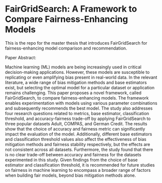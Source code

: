 # FairGridSearch: A Framework to Compare Fairness-Enhancing Models
This is the repo for the master thesis that introduces FairGridSearch for fairness-enhancing model comparison and recommendation.

Paper Abstract:

Machine learning (ML) models are being increasingly used in critical decision-making applications. However, these models are susceptible to replicating or even amplifying bias present in real-world data. In the relevant literature, a wide range of bias mitigation methods and base estimators exist, but selecting the optimal model for a particular dataset or application remains challenging. 
This paper proposes a novel framework, called FairGridSearch, to compare fairness-enhancing models. The framework enables experimentation with models using various parameter combinations and subsequently recommends the best model. The study also addresses four research questions related to metrics, base estimator, classification threshold, and accuracy-fairness trade-off by applying FairGridSearch to three popular datasets Adult, COMPAS, and German Credit.
The results show that the choice of accuracy and fairness metric can significantly impact the evaluation of the model. Additionally, different base estimators and classification threshold values also affect the effectiveness of bias mitigation methods and fairness stability respectively, but the effects are not consistent across all datasets. Furthermore, the study found that there is no clear trade-off between accuracy and fairness for the datasets experimented in this study. Given findings from the choice of base estimator and classification threshold, it is recommended for future studies on fairness in machine learning to encompass a broader range of factors when building fair models, beyond bias mitigation methods alone.
